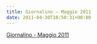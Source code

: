 ```yaml
---
title: Giornalino – Maggio 2011
date: 2011-04-30T10:50:31+00:00
---
```

[Giornalino - Maggio 2011](http://www.basketgardolo.it/wp-content/uploads/2011/04/giornalinomaggio2011.pdf)